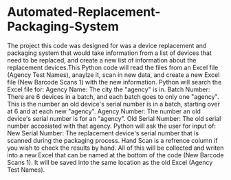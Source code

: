 # Automated-Replacement-Packaging-System
The project this code was designed for was a device replacement and packaging system that would take information from a list of devices that need to be replaced, and create a new list of information about the replacement devices.This Python code will read the files from an Excel file (Agency Test Names), anaylze it, scan in new data, and create a new Excel file (New Barcode Scans 1) with the new information.
Python will search the Excel file for:
  Agency Name: The city the "agency" is in.
  Batch Number: There are 6 devices in a batch, and each batch goes to only one "agency". This is the number an old device's serial number is in a batch, starting over at 6 and                 at each new "agency".
  Agency Number: The number an old device's serial number is for an "agency".
  Old Serial Number: The old serial number accosiated with that agency.
Python will ask the user for input of:
  New Serial Number: The replacement device's serial number that is scanned during the packaging process.
Hand Scan is a refrence column if you wish to check the results by hand.
All of this will be collected and writen into a new Excel that can be named at the bottom of the code (New Barcode Scans 1). It will be saved into the same location as the old Excel (Agency Test Names).
